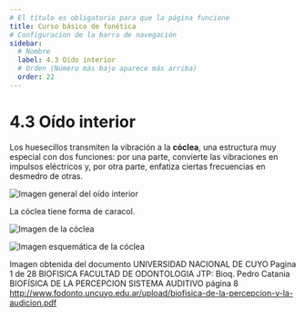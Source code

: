 ```yaml
---
# El título es obligatorio para que la página funcione
title: Curso básico de fonética
# Configuracion de la barra de navegación
sidebar:
  # Nombre
  label: 4.3 Oído interior
  # Orden (Número más bajo aparece más arriba)
  order: 22
---
```

# 4.3 Oído interior

Los huesecillos transmiten la vibración a la **cóclea**, una estructura muy especial con dos funciones: por una parte, convierte las vibraciones en impulsos eléctricos y, por otra parte, enfatiza ciertas frecuencias en desmedro de otras.



![Imagen general del oído interior](https://upload.wikimedia.org/wikipedia/commons/2/21/Blausen_0329_EarAnatomy_InternalEar-es.png)

La cóclea tiene forma de caracol.

![Imagen de la cóclea](https://upload.wikimedia.org/wikipedia/commons/5/5f/Inner_ear_1.png)


![Imagen esquemática de la cóclea](/imagenes/esquema_coclea.png)

Imagen obtenida del documento UNIVERSIDAD NACIONAL DE CUYO Pagina 1 de 28 BIOFISICA FACULTAD DE ODONTOLOGIA JTP: Bioq. Pedro Catania
BIOFÍSICA DE LA PERCEPCION SISTEMA AUDITIVO
página 8
http://www.fodonto.uncuyo.edu.ar/upload/biofisica-de-la-percepcion-y-la-audicion.pdf

